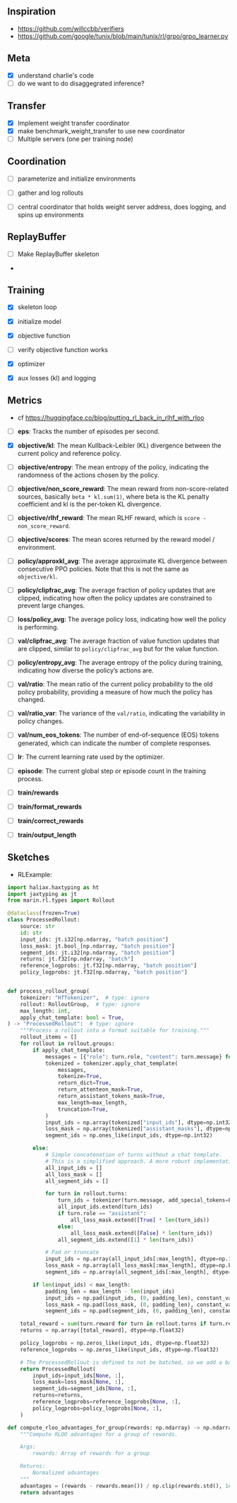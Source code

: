 ## Inspiration

- https://github.com/willccbb/verifiers
- https://github.com/google/tunix/blob/main/tunix/rl/grpo/grpo_learner.py

## Meta

- [x] understand charlie's code
- [ ] do we want to do disaggegrated inference?

## Transfer
- [x] Implement weight transfer coordinator
- [x] make benchmark_weight_transfer to use new coordinator
- [ ] Multiple servers (one per training node)

## Coordination
- [ ] parameterize and initialize environments
- [ ] gather and log rollouts
- [ ] central coordinator that holds weight server address, does logging, and spins up environments



## ReplayBuffer

- [ ] Make ReplayBuffer skeleton
-



## Training
- [x] skeleton loop
- [x] initialize model
- [x] objective function
- [ ] verify objective function works
- [x] optimizer
- [x] aux losses (kl) and logging


## Metrics
- cf https://huggingface.co/blog/putting_rl_back_in_rlhf_with_rloo
- [ ] **eps**: Tracks the number of episodes per second.
- [x] **objective/kl**: The mean Kullback-Leibler (KL) divergence between the current policy and reference policy.
- [ ] **objective/entropy**: The mean entropy of the policy, indicating the randomness of the actions chosen by the policy.
- [ ] **objective/non_score_reward**: The mean reward from non-score-related sources, basically `beta * kl.sum(1)`, where beta is the KL penalty coefficient and kl is the per-token KL divergence.
- [ ] **objective/rlhf_reward**: The mean RLHF reward, which is `score - non_score_reward`.
- [ ] **objective/scores**: The mean scores returned by the reward model / environment.
- [ ] **policy/approxkl_avg**: The average approximate KL divergence between consecutive PPO policies. Note that this is not the same as `objective/kl`.
- [ ] **policy/clipfrac_avg**: The average fraction of policy updates that are clipped, indicating how often the policy updates are constrained to prevent large changes.
- [ ] **loss/policy_avg**: The average policy loss, indicating how well the policy is performing.
- [ ] **val/clipfrac_avg**: The average fraction of value function updates that are clipped, similar to `policy/clipfrac_avg` but for the value function.
- [ ] **policy/entropy_avg**: The average entropy of the policy during training, indicating how diverse the policy’s actions are.
- [ ] **val/ratio**: The mean ratio of the current policy probability to the old policy probability, providing a measure of how much the policy has changed.
- [ ] **val/ratio_var**: The variance of the `val/ratio`, indicating the variability in policy changes.
- [ ] **val/num_eos_tokens**: The number of end-of-sequence (EOS) tokens generated, which can indicate the number of complete responses.
- [ ] **lr**: The current learning rate used by the optimizer.
- [ ] **episode**: The current global step or episode count in the training process.
- [ ] **train/rewards**
- [ ] **train/format_rewards**
- [ ] **train/correct_rewards**
- [ ] **train/output_length**



## Sketches
- RLExample:

```python
import haliax.haxtyping as ht
import jaxtyping as jt
from marin.rl.types import Rollout

@dataclass(frozen=True)
class ProcessedRollout:
    source: str
    id: str
    input_ids: jt.i32[np.ndarray, "batch position"]
    loss_mask: jt.bool_[np.ndarray, "batch position"]
    segment_ids: jt.i32[np.ndarray, "batch position"]
    returns: jt.f32[np.ndarray, "batch"]
    reference_logprobs: jt.f32[np.ndarray, "batch position"]
    policy_logprobs: jt.f32[np.ndarray, "batch position"]


def process_rollout_group(
    tokenizer: "HfTokenizer",  # type: ignore
    rollout: RolloutGroup,  # type: ignore
    max_length: int,
    apply_chat_template: bool = True,
) -> "ProcessedRollout":  # type: ignore
    """Process a rollout into a format suitable for training."""
    rollout_items = []
    for rollout in rollout.groups:
        if apply_chat_template:
            messages = [{"role": turn.role, "content": turn.message} for turn in rollout.turns]
            tokenized = tokenizer.apply_chat_template(
                messages,
                tokenize=True,
                return_dict=True,
                return_attenteon_mask=True,
                return_assistant_tokens_mask=True,
                max_length=max_length,
                truncation=True,
            )
            input_ids = np.array(tokenized["input_ids"], dtype=np.int32)
            loss_mask = np.array(tokenized["assistant_masks"], dtype=np.bool_)
            segment_ids = np.ones_like(input_ids, dtype=np.int32)

        else:
            # Simple concatenation of turns without a chat template.
            # This is a simplified approach. A more robust implementation would handle special tokens and roles more carefully.
            all_input_ids = []
            all_loss_mask = []
            all_segment_ids = []

            for turn in rollout.turns:
                turn_ids = tokenizer(turn.message, add_special_tokens=False)["input_ids"]
                all_input_ids.extend(turn_ids)
                if turn.role == "assistant":
                    all_loss_mask.extend([True] * len(turn_ids))
                else:
                    all_loss_mask.extend([False] * len(turn_ids))
                all_segment_ids.extend([1] * len(turn_ids))

            # Pad or truncate
            input_ids = np.array(all_input_ids[:max_length], dtype=np.int32)
            loss_mask = np.array(all_loss_mask[:max_length], dtype=np.bool_)
            segment_ids = np.array(all_segment_ids[:max_length], dtype=np.int32)

        if len(input_ids) < max_length:
            padding_len = max_length - len(input_ids)
            input_ids = np.pad(input_ids, (0, padding_len), constant_values=tokenizer.pad_token_id)
            loss_mask = np.pad(loss_mask, (0, padding_len), constant_values=False)
            segment_ids = np.pad(segment_ids, (0, padding_len), constant_values=0)

    total_reward = sum(turn.reward for turn in rollout.turns if turn.reward is not None)
    returns = np.array([total_reward], dtype=np.float32)

    policy_logprobs = np.zeros_like(input_ids, dtype=np.float32)
    reference_logprobs = np.zeros_like(input_ids, dtype=np.float32)

    # The ProcessedRollout is defined to not be batched, so we add a batch dimension.
    return ProcessedRollout(
        input_ids=input_ids[None, :],
        loss_mask=loss_mask[None, :],
        segment_ids=segment_ids[None, :],
        returns=returns,
        reference_logprobs=reference_logprobs[None, :],
        policy_logprobs=policy_logprobs[None, :],
    )

def compute_rloo_advantages_for_group(rewards: np.ndarray) -> np.ndarray:
    """Compute RLOO advantages for a group of rewards.

    Args:
        rewards: Array of rewards for a group

    Returns:
        Normalized advantages
    """
    advantages = (rewards - rewards.mean()) / np.clip(rewards.std(), 1e-8, None)
    return advantages



```

